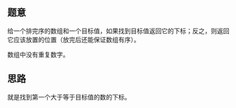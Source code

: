 ## 题意
   给一个排完序的数组和一个目标值，如果找到目标值返回它的下标；反之，则返回它应该放置的位置（放完后还能保证数组有序）。
   
   数组中没有重复数字。
   
## 思路
   就是找到第一个大于等于目标值的数的下标。
